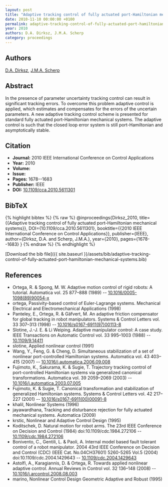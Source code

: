 ```yaml
---
layout: post
title: "Adaptive tracking control of fully actuated port-Hamiltonian mechanical systems"
date: 2010-11-10 00:00:00 +0100
permalink: adaptive-tracking-control-of-fully-actuated-port-hamiltonian-mechanical-systems
year: 2010
authors: D.A. Dirksz, J.M.A. Scherp
category: proceedings
---
```

 
## Authors
[D.A. Dirksz](authors/daniel-a-dirksz), [J.M.A. Scherp](authors/jacquelien-m-a-scherpen)
 
## Abstract
In the presence of parameter uncertainty tracking control can result in significant tracking errors. To overcome this problem adaptive control is applied, which estimates and compensates for the errors of the uncertain parameters. A new adaptive tracking control scheme is presented for standard fully actuated port-Hamiltonian mechanical systems. The adaptive control is such that the closed loop error system is still port-Hamiltonian and asymptotically stable.
 
## Citation
- **Journal:** 2010 IEEE International Conference on Control Applications
- **Year:** 2010
- **Volume:** 
- **Issue:** 
- **Pages:** 1678--1683
- **Publisher:** IEEE
- **DOI:** [10.1109/cca.2010.5611301](https://doi.org/10.1109/cca.2010.5611301)
 
## BibTeX
{% highlight bibtex %}
{% raw %}
@inproceedings{Dirksz_2010,
  title={{Adaptive tracking control of fully actuated port-Hamiltonian mechanical systems}},
  DOI={10.1109/cca.2010.5611301},
  booktitle={{2010 IEEE International Conference on Control Applications}},
  publisher={IEEE},
  author={Dirksz, D.A. and Scherp, J.M.A.},
  year={2010},
  pages={1678--1683}
}
{% endraw %}
{% endhighlight %}
 
[Download the bib file]({{ site.baseurl }}/assets/bib/adaptive-tracking-control-of-fully-actuated-port-hamiltonian-mechanical-systems.bib)
 
## References
- Ortega, R. & Spong, M. W. Adaptive motion control of rigid robots: A tutorial. Automatica vol. 25 877–888 (1989) -- [10.1016/0005-1098(89)90054-x](https://doi.org/10.1016/0005-1098(89)90054-x)
- ortega, Passivity-based control of Euler-Lagrange systems. Mechanical Electrical and Electromechanical Applications (1998)
- Panteley, E., Ortega, R. & Gäfvert, M. An adaptive friction compensator for global tracking in robot manipulators. Systems &amp; Control Letters vol. 33 307–313 (1998) -- [10.1016/s0167-6911(97)00113-8](https://doi.org/10.1016/s0167-6911(97)00113-8)
- Slotine, J.-J. E. & Li Weiping. Adaptive manipulator control: A case study. IEEE Transactions on Automatic Control vol. 33 995–1003 (1988) -- [10.1109/9.14411](https://doi.org/10.1109/9.14411)
- slotine, Applied nonlinear control (1991)
- Wang, Y., Feng, G. & Cheng, D. Simultaneous stabilization of a set of nonlinear port-controlled Hamiltonian systems. Automatica vol. 43 403–415 (2007) -- [10.1016/j.automatica.2006.09.008](https://doi.org/10.1016/j.automatica.2006.09.008)
- Fujimoto, K., Sakurama, K. & Sugie, T. Trajectory tracking control of port-controlled Hamiltonian systems via generalized canonical transformations. Automatica vol. 39 2059–2069 (2003) -- [10.1016/j.automatica.2003.07.005](https://doi.org/10.1016/j.automatica.2003.07.005)
- Fujimoto, K. & Sugie, T. Canonical transformation and stabilization of generalized Hamiltonian systems. Systems &amp; Control Letters vol. 42 217–227 (2001) -- [10.1016/s0167-6911(00)00091-8](https://doi.org/10.1016/s0167-6911(00)00091-8)
- khalil, Nonlinear Systems (1996)
- jayawardhana, Tracking and disturbance rejection for fully actuated mechanical systems. Automatica (2009)
- krstic, Nonlinear and Adaptive Control Design (1995)
- Koditschek, D. Natural motion for robot arms. The 23rd IEEE Conference on Decision and Control (1984) doi:10.1109/cdc.1984.272106 -- [10.1109/cdc.1984.272106](https://doi.org/10.1109/cdc.1984.272106)
- Bonivento, C., Gentili, L. & Paoli, A. Internal model based fault tolerant control of a robot manipulator. 2004 43rd IEEE Conference on Decision and Control (CDC) (IEEE Cat. No.04CH37601) 5260-5265 Vol.5 (2004) doi:10.1109/cdc.2004.1429643 -- [10.1109/cdc.2004.1429643](https://doi.org/10.1109/cdc.2004.1429643)
- Astolfi, A., Karagiannis, D. & Ortega, R. Towards applied nonlinear adaptive control. Annual Reviews in Control vol. 32 136–148 (2008) -- [10.1016/j.arcontrol.2008.08.003](https://doi.org/10.1016/j.arcontrol.2008.08.003)
- marino, Nonlinear Control Design Geometric Adaptive and Robust (1995)

